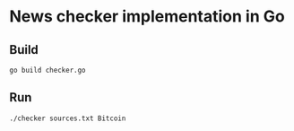 # News checker implementation in Go


## Build

`go build checker.go`

## Run

`./checker sources.txt Bitcoin`